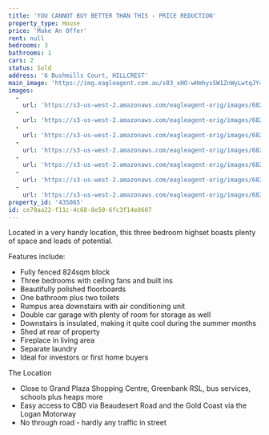 ```yaml
---
title: 'YOU CANNOT BUY BETTER THAN THIS - PRICE REDUCTION'
property_type: House
price: 'Make An Offer'
rent: null
bedrooms: 3
bathrooms: 1
cars: 2
status: Sold
address: '6 Bushmills Court, HILLCREST'
main_image: 'https://img.eagleagent.com.au/s83_xHO-wHmhysSW1ZnWyLwtqJY=/1280x854/smart/https://s3-us-west-2.amazonaws.com/eagleagent-orig/images/6820145/107496955-image-M.jpg'
images:
  -
    url: 'https://s3-us-west-2.amazonaws.com/eagleagent-orig/images/6820151/107496955-image-F.jpg'
  -
    url: 'https://s3-us-west-2.amazonaws.com/eagleagent-orig/images/6820150/107496955-image-E.jpg'
  -
    url: 'https://s3-us-west-2.amazonaws.com/eagleagent-orig/images/6820149/107496955-image-D.jpg'
  -
    url: 'https://s3-us-west-2.amazonaws.com/eagleagent-orig/images/6820148/107496955-image-C.jpg'
  -
    url: 'https://s3-us-west-2.amazonaws.com/eagleagent-orig/images/6820147/107496955-image-B.jpg'
  -
    url: 'https://s3-us-west-2.amazonaws.com/eagleagent-orig/images/6820146/107496955-image-A.jpg'
  -
    url: 'https://s3-us-west-2.amazonaws.com/eagleagent-orig/images/6820145/107496955-image-M.jpg'
property_id: '435065'
id: ce78aa22-f11c-4c68-8e50-6fc3f14e8607
---
```

Located in a very handy location, this three bedroom highset boasts plenty of space and loads of potential.

Features include:
* Fully fenced 824sqm block
* Three bedrooms with ceiling fans and built ins
* Beautifully polished floorboards
* One bathroom plus two toilets
* Rumpus area downstairs with air conditioning unit
* Double car garage with plenty of room for storage as well
* Downstairs is insulated, making it quite cool during the summer months
* Shed at rear of property
* Fireplace in living area
* Separate laundry
* Ideal for investors or first home buyers

The Location
* Close to Grand Plaza Shopping Centre, Greenbank RSL, bus services, schools plus heaps more
* Easy access to CBD via Beaudesert Road and the Gold Coast via the Logan Motorway
* No through road - hardly any traffic in street